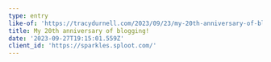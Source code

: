 ```yaml
---
type: entry
like-of: 'https://tracydurnell.com/2023/09/23/my-20th-anniversary-of-blogging/'
title: My 20th anniversary of blogging!
date: '2023-09-27T19:15:01.559Z'
client_id: 'https://sparkles.sploot.com/'
---
```


